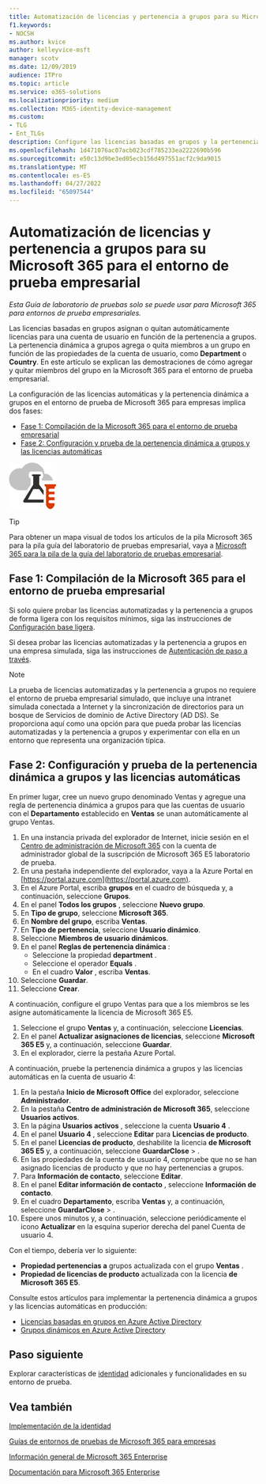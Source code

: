```yaml
---
title: Automatización de licencias y pertenencia a grupos para su Microsoft 365 para el entorno de prueba empresarial
f1.keywords:
- NOCSH
ms.author: kvice
author: kelleyvice-msft
manager: scotv
ms.date: 12/09/2019
audience: ITPro
ms.topic: article
ms.service: o365-solutions
ms.localizationpriority: medium
ms.collection: M365-identity-device-management
ms.custom:
- TLG
- Ent_TLGs
description: Configure las licencias basadas en grupos y la pertenencia dinámica a grupos en la Microsoft 365 para el entorno de prueba empresarial.
ms.openlocfilehash: 1d471076ac07acb023cdf785233ea2222690b596
ms.sourcegitcommit: e50c13d9be3ed05ecb156d497551acf2c9da9015
ms.translationtype: MT
ms.contentlocale: es-ES
ms.lasthandoff: 04/27/2022
ms.locfileid: "65097544"
---
```

# <a name="automate-licensing-and-group-membership-for-your-microsoft-365-for-enterprise-test-environment"></a>Automatización de licencias y pertenencia a grupos para su Microsoft 365 para el entorno de prueba empresarial

*Esta Guía de laboratorio de pruebas solo se puede usar para Microsoft 365 para entornos de prueba empresariales.*

Las licencias basadas en grupos asignan o quitan automáticamente licencias para una cuenta de usuario en función de la pertenencia a grupos. La pertenencia dinámica a grupos agrega o quita miembros a un grupo en función de las propiedades de la cuenta de usuario, como **Department** o **Country**. En este artículo se explican las demostraciones de cómo agregar y quitar miembros del grupo en la Microsoft 365 para el entorno de prueba empresarial.

La configuración de las licencias automáticas y la pertenencia dinámica a grupos en el entorno de prueba de Microsoft 365 para empresas implica dos fases:

- [Fase 1: Compilación de la Microsoft 365 para el entorno de prueba empresarial](#phase-1-build-out-your-microsoft-365-for-enterprise-test-environment)
- [Fase 2: Configuración y prueba de la pertenencia dinámica a grupos y las licencias automáticas](#phase-2-configure-and-test-dynamic-group-membership-and-automatic-licensing)

![Guías de laboratorio de prueba para la nube de Microsoft.](../media/m365-enterprise-test-lab-guides/cloud-tlg-icon.png) 
    
> [!TIP]
> Para obtener un mapa visual de todos los artículos de la pila Microsoft 365 para la pila guía del laboratorio de pruebas empresarial, vaya a [Microsoft 365 para la pila de la guía del laboratorio de pruebas empresarial](../downloads/Microsoft365EnterpriseTLGStack.pdf).
  
## <a name="phase-1-build-out-your-microsoft-365-for-enterprise-test-environment"></a>Fase 1: Compilación de la Microsoft 365 para el entorno de prueba empresarial

Si solo quiere probar las licencias automatizadas y la pertenencia a grupos de forma ligera con los requisitos mínimos, siga las instrucciones de [Configuración base ligera](lightweight-base-configuration-microsoft-365-enterprise.md).
  
Si desea probar las licencias automatizadas y la pertenencia a grupos en una empresa simulada, siga las instrucciones de [Autenticación de paso a través](pass-through-auth-m365-ent-test-environment.md).
  
> [!NOTE]
> La prueba de licencias automatizadas y la pertenencia a grupos no requiere el entorno de prueba empresarial simulado, que incluye una intranet simulada conectada a Internet y la sincronización de directorios para un bosque de Servicios de dominio de Active Directory (AD DS). Se proporciona aquí como una opción para que pueda probar las licencias automatizadas y la pertenencia a grupos y experimentar con ella en un entorno que representa una organización típica.
  
## <a name="phase-2-configure-and-test-dynamic-group-membership-and-automatic-licensing"></a>Fase 2: Configuración y prueba de la pertenencia dinámica a grupos y las licencias automáticas

En primer lugar, cree un nuevo grupo denominado Ventas y agregue una regla de pertenencia dinámica a grupos para que las cuentas de usuario con el **Departamento** establecido en **Ventas** se unan automáticamente al grupo Ventas.

1. En una instancia privada del explorador de Internet, inicie sesión en el [Centro de administración de Microsoft 365](https://admin.microsoft.com) con la cuenta de administrador global de la suscripción de Microsoft 365 E5 laboratorio de prueba.
2. En una pestaña independiente del explorador, vaya a la Azure Portal en [https://portal.azure.com](https://portal.azure.com).
3. En el Azure Portal, escriba **grupos** en el cuadro de búsqueda y, a continuación, seleccione **Grupos**.
4. En el panel **Todos los grupos** , seleccione **Nuevo grupo**.
5. En **Tipo de grupo**, seleccione **Microsoft 365**.
6. En **Nombre del grupo**, escriba **Ventas**.
7. En **Tipo de pertenencia**, seleccione **Usuario dinámico**.
8. Seleccione **Miembros de usuario dinámicos**.
9. En el panel **Reglas de pertenencia dinámica** : 
   - Seleccione la propiedad **department** .
   - Seleccione el operador **Equals** .
   - En el cuadro **Valor** , escriba **Ventas**.
10. Seleccione **Guardar**.
11. Seleccione **Crear**.

A continuación, configure el grupo Ventas para que a los miembros se les asigne automáticamente la licencia de Microsoft 365 E5.

1. Seleccione el grupo **Ventas** y, a continuación, seleccione **Licencias**.
2. En el panel **Actualizar asignaciones de licencias**, seleccione **Microsoft 365 E5** y, a continuación, seleccione **Guardar**.
3. En el explorador, cierre la pestaña Azure Portal.

A continuación, pruebe la pertenencia dinámica a grupos y las licencias automáticas en la cuenta de usuario 4:

1. En la pestaña **Inicio de Microsoft Office** del explorador, seleccione **Administrador**.
2. En la pestaña **Centro de administración de Microsoft 365**, seleccione **Usuarios activos**.
3. En la página **Usuarios activos** , seleccione la cuenta **Usuario 4** .
4. En el panel **Usuario 4** , seleccione **Editar** para **Licencias de producto**.
5. En el panel **Licencias de producto**, deshabilite la licencia **de Microsoft 365 E5** y, a continuación, seleccione **GuardarClose** > .
6. En las propiedades de la cuenta de usuario 4, compruebe que no se han asignado licencias de producto y que no hay pertenencias a grupos.
7. Para **Información de contacto**, seleccione **Editar**.
8. En el panel **Editar información de contacto** , seleccione **Información de contacto**.
9. En el cuadro **Departamento**, escriba **Ventas** y, a continuación, seleccione **GuardarClose** > .
10. Espere unos minutos y, a continuación, seleccione periódicamente el icono **Actualizar** en la esquina superior derecha del panel Cuenta de usuario 4.

Con el tiempo, debería ver lo siguiente:

- **Propiedad pertenencias a** grupos actualizada con el grupo **Ventas** .
- **Propiedad de licencias de producto** actualizada con la licencia **de Microsoft 365 E5**.

Consulte estos artículos para implementar la pertenencia dinámica a grupos y las licencias automáticas en producción:

- [Licencias basadas en grupos en Azure Active Directory](/azure/active-directory/fundamentals/active-directory-licensing-whatis-azure-portal)
- [Grupos dinámicos en Azure Active Directory](/azure/active-directory/users-groups-roles/groups-create-rule)

## <a name="next-step"></a>Paso siguiente

Explorar características de [identidad](m365-enterprise-test-lab-guides.md#identity) adicionales y funcionalidades en su entorno de prueba.

## <a name="see-also"></a>Vea también

[Implementación de la identidad](deploy-identity-solution-overview.md)

[Guías de entornos de pruebas de Microsoft 365 para empresas](m365-enterprise-test-lab-guides.md)

[Información general de Microsoft 365 Enterprise](microsoft-365-overview.md)

[Documentación para Microsoft 365 Enterprise](/microsoft-365-enterprise/)